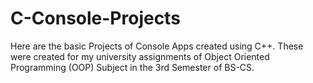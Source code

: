 # C-Console-Projects
Here are the basic Projects of Console Apps created using C++. These were created for my university assignments of Object Oriented Programming (OOP) Subject in the 3rd Semester of BS-CS.
